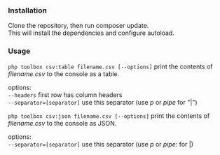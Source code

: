### Installation ###

Clone the repository, then run composer update.  
This will install the dependencies and configure autoload.

### Usage ###

``` php toolbox csv:table filename.csv [--options] ``` print the contents of *filename.csv* to the console as a table.    

options:   
``` --headers ``` first row has column headers  
``` --separator=[separator] ``` use this separator (use *p* or *pipe* for "|")

``` php toolbox csv:json filename.csv [--options] ``` print the contents of *filename.csv* to the console as JSON.

options:      
``` --separator=[separator] ``` use this separator (use *p* or *pipe*: for |)  
